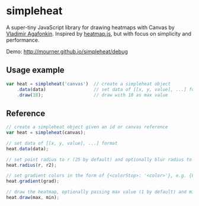 simpleheat
==========

A super-tiny JavaScript library for drawing heatmaps with Canvas by [Vladimir Agafonkin](http://agafonkin.com/en).
Inspired by [heatmap.js](https://github.com/pa7/heatmap.js), but with focus on simplicity and performance.

Demo: http://mourner.github.io/simpleheat/debug

## Usage example

```js
var heat = simpleheat('canvas')  // create a simpleheat object
	.data(data)                  // set data of [[x, y, value], ...] format
	.draw(18);                   // draw with 18 as max value
```

## Reference

```js
// create a simpleheat object given an id or canvas reference
var heat = simpleheat(canvas);

// set data of [[x, y, value], ...] format
heat.data(data);

// set point radius to r (25 by default) and optionally blur radius to r2 (15 by default)
heat.radius(r, r2);

// set gradient colors in the form of {<colorStop>: '<color>'}, e.g. {0: 'red', 0.5: 'yellow', ...}
heat.gradient(grad);

// draw the heatmap, optionally passing max value (1 by default) and min value (max * 0.05 by default)
heat.draw(max, min);
```
